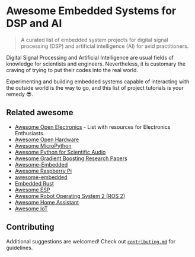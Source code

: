 # Awesome Embedded Systems for DSP and AI

> A curated list of embedded system projects for digital signal processing (DSP) and artificial intelligence (AI) for avid practitioners.

Digital Signal Processing and Artificial Intelligence are usual fields of knowledge for scientists and engineers. Nevertheless, it is customary the craving of trying to put their codes into the real world.

Experimenting and building embedded systems capable of interacting with the outside world is the way to go, and this list of project tutorials is your remedy :sunglasses:.

## Related awesome

- [Awesome Open Electronics](https://github.com/ajaymnk/open-electronics) - List with resources for Electronics Enthusiasts.
- [Awesome Open Hardware](https://github.com/delftopenhardware/awesome-open-hardware)
- [Awesome MicroPython](https://github.com/mcauser/awesome-micropython)
- [Awesome Python for Scientific Audio](https://github.com/faroit/awesome-python-scientific-audio)
- [Awesome Gradient Boosting Research Papers](https://github.com/benedekrozemberczki/awesome-gradient-boosting-papers)
- [Awesome-Embedded](https://github.com/nhivp/Awesome-Embedded)
- [Awesome Raspberry Pi](https://github.com/thibmaek/awesome-raspberry-pi)
- [awesome-embedded](https://github.com/embedded-boston/awesome-embedded-systems)
- [Embedded Rust](https://github.com/rust-embedded/awesome-embedded-rust)
- [Awesome ESP](https://github.com/agucova/awesome-esp)
- [Awesome Robot Operating System 2 (ROS 2)](https://github.com/fkromer/awesome-ros2)
- [Awesome Home Assistant](https://github.com/frenck/awesome-home-assistant)
- [Awesome IoT](https://github.com/HQarroum/awesome-iot)


## Contributing

Additional suggestions are welcomed! Check out [`contributing.md`](https://github.com/tapyu/awesome-embedded-ai-dsp-projects/blob/main/contributing.md) for guidelines.
